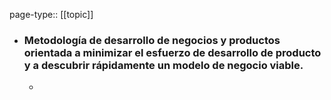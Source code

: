 page-type:: [[topic]]
- ### Metodología de desarrollo de negocios y productos orientada a minimizar el esfuerzo de desarrollo de producto y a descubrir rápidamente un modelo de negocio viable.
  - 


